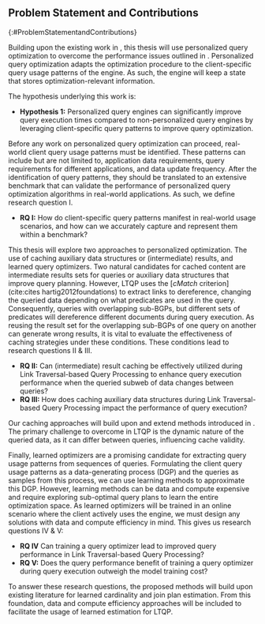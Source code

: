 ## Problem Statement and Contributions
{:#ProblemStatementandContributions}

Building upon the existing work in [](#LiteratureReview), this thesis will use personalized query optimization to overcome the performance issues outlined in [](#introduction).
Personalized query optimization adapts the optimization procedure to the client-specific query usage patterns of the engine. 
As such, the engine will keep a state that stores optimization-relevant information.
<!-- Personalized query optimization involves caching auxiliary data structures, (intermediate) results, and training a client-specific learned query optimizer. -->
The hypothesis underlying this work is: 


    
 - **Hypothesis 1:** Personalized query engines can significantly improve query execution times compared to non-personalized query engines by leveraging client-specific query patterns to improve query optimization. 
 
Before any work on personalized query optimization can proceed, real-world client query usage patterns must be identified.
These patterns can include but are not limited to, application data requirements, query requirements for different applications, and data update frequency.
After the identification of query patterns, they should be translated to an extensive benchmark that can validate the performance of personalized query optimization algorithms in real-world applications.
As such, we define research question I.

- **RQ I:** How do client-specific query patterns manifest in real-world usage scenarios, and how can we accurately capture and represent them within a benchmark?

This thesis will explore two approaches to personalized optimization. The use of caching auxiliary data structures or (intermediate) results, and learned query optimizers.
Two natural candidates for cached content are intermediate results sets for queries or auxiliary data structures that improve query planning.
However, LTQP uses the [_cMatch_ criterion](cite:cites hartig2012foundations) to extract links to dereference, changing the queried data depending on what predicates are used in the query.
Consequently, queries with overlapping sub-BGPs, but different sets of predicates will dereference different documents during query execution.
As reusing the result set for the overlapping sub-BGPs of one query on another can generate wrong results, it is vital to evaluate the effectiveness of caching strategies under these conditions.
These conditions lead to research questions II & III.

- **RQ II:** Can (intermediate) result caching be effectively utilized during Link Traversal-based Query Processing to enhance query execution performance when the queried subweb of data changes between queries?
- **RQ III:** How does caching auxiliary data structures during Link Traversal-based Query Processing impact the performance of query execution?

Our caching approaches will build upon and extend methods introduced in [](#LiteratureReview). The primary challenge to overcome in LTQP is the dynamic nature of the queried data, as it can differ between queries, influencing cache validity.

Finally, learned optimizers are a promising candidate for extracting query usage patterns from sequences of queries.
Formulating the client query usage patterns as a data-generating process (DGP) and the queries as samples from this process, we can use learning methods to approximate this DGP. 
However, learning methods can be data and compute expensive and require exploring sub-optimal query plans to learn the entire optimization space.
As learned optimizers will be trained in an online scenario where the client actively uses the engine, we must design any solutions with data and compute efficiency in mind.
This gives us research questions IV & V:

- **RQ IV** Can training a query optimizer lead to improved query performance in Link Traversal-based Query Processing? 
- **RQ V:** Does the query performance benefit of training a query optimizer during query execution outweigh the model training cost?

To answer these research questions, the proposed methods will build upon existing literature for learned cardinality and join plan estimation. From this foundation, data and compute efficiency approaches will be included to facilitate the usage of learned estimation for LTQP. 